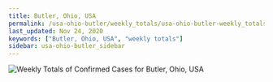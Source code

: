 ```yaml
---
title: Butler, Ohio, USA
permalink: /usa-ohio-butler/weekly_totals/usa-ohio-butler-weekly_totals.html
last_updated: Nov 24, 2020
keywords: ["Butler, Ohio, USA", "weekly totals"]
sidebar: usa-ohio-butler_sidebar
---
```


![Weekly Totals of Confirmed Cases for Butler, Ohio, USA](/covid_tracker/images/graphs/usa-ohio-butler-weekly_totals_graph.png)
